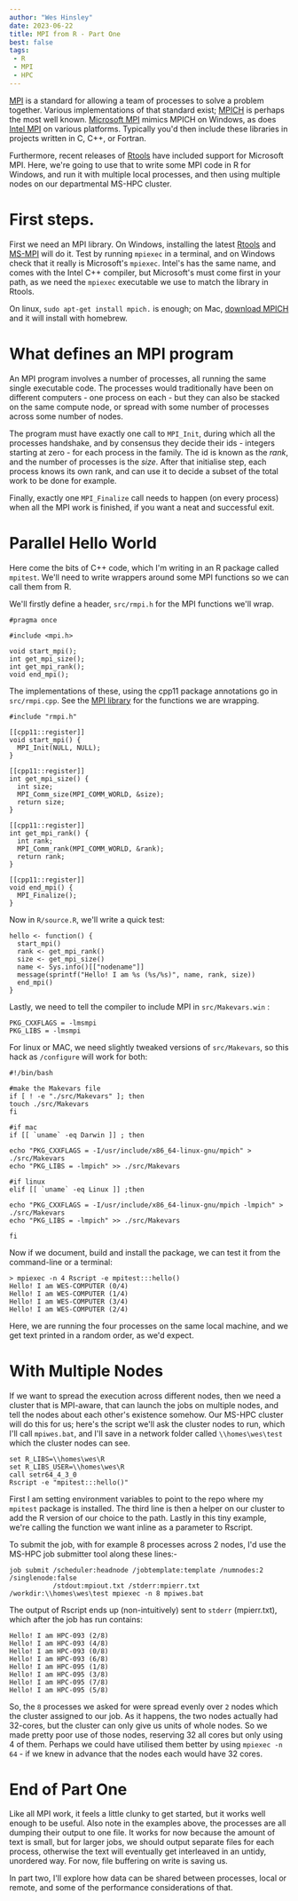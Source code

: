 ```yaml
---
author: "Wes Hinsley"
date: 2023-06-22
title: MPI from R - Part One
best: false
tags:
 - R
 - MPI
 - HPC
---
```


[MPI](https://en.wikipedia.org/wiki/Message_Passing_Interface) is a 
standard for allowing a team of processes to solve a problem together. Various
implementations of that standard exist; [MPICH](https://www.mpich.org/) is
perhaps the most well known. [Microsoft MPI](https://github.com/Microsoft/Microsoft-MPI)
mimics MPICH on Windows, as does [Intel MPI](https://www.intel.com/content/www/us/en/developer/tools/oneapi/mpi-library.html#gs.1crzpx)
on various platforms. Typically you'd then include these libraries in projects 
written in C, C++, or Fortran.

Furthermore, recent releases of [Rtools](https://cran.r-project.org/bin/windows/Rtools/)
have included support for Microsoft MPI. Here, we're going to use that to write some
MPI code in R for Windows, and run it with multiple local processes, and then using
multiple nodes on our departmental MS-HPC cluster.

# First steps.

First we need an MPI library. On Windows, installing
the latest [Rtools](https://cran.r-project.org/bin/windows/Rtools/) and
[MS-MPI](https://learn.microsoft.com/en-us/message-passing-interface/microsoft-mpi)
will do it. Test by running `mpiexec` in a terminal, and on Windows check that it really is
Microsoft's `mpiexec`. Intel's has the same name, and comes with the Intel C++ compiler, but
Microsoft's must come first in your path, as we need the `mpiexec` executable we use
to match the library in Rtools.

On linux, `sudo apt-get install mpich.` is enough; on Mac, [download MPICH](http://www.mpich.org/downloads/) 
and it will install with homebrew. 

# What defines an MPI program

An MPI program involves a number of processes, all running the same single executable code.
The processes would traditionally have been on different computers - one process on each - 
but they can also be stacked on the same compute node, or spread with some number of 
processes across some number of nodes. 

The program must have exactly one call to `MPI_Init`, during which all the processes handshake, 
and by consensus they decide their ids - integers starting at zero - for each process in the 
family. The id is known as the _rank_, and the number of processes is the _size_. After that
initialise step, each process knows its own rank, and can use it to decide a 
subset of the total work to be done for example.

Finally, exactly one `MPI_Finalize` call needs to happen (on every process) when all the MPI 
work is finished, if you want a neat and successful exit.

# Parallel Hello World

Here come the bits of C++ code, which I'm writing in an R package called `mpitest`.
We'll need to write wrappers around some MPI functions so we can call them from R.

We'll firstly define a header, `src/rmpi.h` for the MPI functions we'll wrap.
```
#pragma once

#include <mpi.h>

void start_mpi();
int get_mpi_size();
int get_mpi_rank();
void end_mpi();
```

The implementations of these, using the cpp11 package annotations go in `src/rmpi.cpp`.
See the [MPI library](https://www.mpich.org/static/docs/v3.3/www3/)
for the functions we are wrapping.

```
#include "rmpi.h"

[[cpp11::register]]
void start_mpi() {
  MPI_Init(NULL, NULL);
}

[[cpp11::register]]
int get_mpi_size() {
  int size;
  MPI_Comm_size(MPI_COMM_WORLD, &size);
  return size;
}

[[cpp11::register]]
int get_mpi_rank() {
  int rank;
  MPI_Comm_rank(MPI_COMM_WORLD, &rank);
  return rank;
}

[[cpp11::register]]
void end_mpi() {
  MPI_Finalize();
}
```

Now in `R/source.R`, we'll write a quick test:

```
hello <- function() {
  start_mpi()
  rank <- get_mpi_rank()
  size <- get_mpi_size()
  name <- Sys.info()[["nodename"]]
  message(sprintf("Hello! I am %s (%s/%s)", name, rank, size))
  end_mpi()
}
```

Lastly, we need to tell the compiler to include MPI in `src/Makevars.win` :
```
PKG_CXXFLAGS = -lmsmpi
PKG_LIBS = -lmsmpi
```

For linux or MAC, we need slightly tweaked versions of `src/Makevars`, so 
this hack as `/configure` will work for both:

```
#!/bin/bash

#make the Makevars file
if [ ! -e "./src/Makevars" ]; then
touch ./src/Makevars
fi

#if mac
if [[ `uname` -eq Darwin ]] ; then

echo "PKG_CXXFLAGS = -I/usr/include/x86_64-linux-gnu/mpich" > ./src/Makevars
echo "PKG_LIBS = -lmpich" >> ./src/Makevars

#if linux
elif [[ `uname` -eq Linux ]] ;then

echo "PKG_CXXFLAGS = -I/usr/include/x86_64-linux-gnu/mpich -lmpich" > ./src/Makevars
echo "PKG_LIBS = -lmpich" >> ./src/Makevars

fi
```

Now if we document, build and install the package, we can test it 
from the command-line or a terminal:

```
> mpiexec -n 4 Rscript -e mpitest:::hello()
Hello! I am WES-COMPUTER (0/4)
Hello! I am WES-COMPUTER (1/4)
Hello! I am WES-COMPUTER (3/4)
Hello! I am WES-COMPUTER (2/4)
```

Here, we are running the four processes on the same local machine, and we 
get text printed in a random order, as we'd expect. 

# With Multiple Nodes

If we want to spread the execution across different nodes, then we need a 
cluster that is MPI-aware, that can launch the jobs on multiple nodes, and
tell the nodes about each other's existence somehow. Our MS-HPC cluster
will do this for us; here's the script we'll ask the cluster nodes to run,
which I'll call `mpiwes.bat`, and I'll save in a network folder called 
`\\homes\wes\test` which the cluster nodes can see.

``` 
set R_LIBS=\\homes\wes\R
set R_LIBS_USER=\\homes\wes\R
call setr64_4_3_0
Rscript -e "mpitest:::hello()"

```

First I am setting environment variables to point to the repo where my
`mpitest` package is installed. The third line is then a helper on our cluster
to add the R version of our choice to the path. Lastly in this tiny example, 
we're calling the function we want inline as a parameter to Rscript.

To submit the job, with for example 8 processes across 2 nodes, I'd use the 
MS-HPC job submitter tool along these lines:-

```
job submit /scheduler:headnode /jobtemplate:template /numnodes:2 /singlenode:false 
           /stdout:mpiout.txt /stderr:mpierr.txt /workdir:\\homes\wes\test mpiexec -n 8 mpiwes.bat
```

The output of Rscript ends up (non-intuitively) sent to `stderr` (mpierr.txt), which after the job has run contains:

```
Hello! I am HPC-093 (2/8)
Hello! I am HPC-093 (4/8)
Hello! I am HPC-093 (0/8)
Hello! I am HPC-093 (6/8)
Hello! I am HPC-095 (1/8)
Hello! I am HPC-095 (3/8)
Hello! I am HPC-095 (7/8)
Hello! I am HPC-095 (5/8)
```

So, the `8` processes we asked for were spread evenly over `2` nodes which the cluster
assigned to our job. As it happens, the two nodes actually had 32-cores, but the cluster
can only give us units of whole nodes. So we made pretty poor use of those nodes, reserving
32 all cores but only using 4 of them. Perhaps we could have utilised them better by using 
`mpiexec -n 64` - if we knew in advance that the nodes each would have 32 cores.

# End of Part One

Like all MPI work, it feels a little clunky to get started, but it works well enough 
to be useful. Also note in the examples above, the processes are all dumping their output
to one file. It works for now because the amount of text is small, but for larger jobs, we
should output separate files for each process, otherwise the text will eventually get
interleaved in an untidy, unordered way. For now, file buffering on write is saving us.

In part two, I'll explore how data can be shared between processes, local or remote, and 
some of the performance considerations of that.
